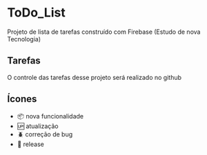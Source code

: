 # ToDo_List
Projeto de lista de tarefas construído com Firebase (Estudo de nova Tecnologia)

## Tarefas

O controle das tarefas desse projeto será realizado no github


## Ícones

 - :package: nova funcionalidade
 - :up: atualização
 - :beetle: correção de bug
 - :checkered_flag: release

